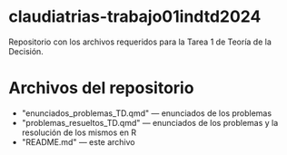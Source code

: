 # claudiatrias-trabajo01indtd2024

Repositorio con los archivos requeridos para la Tarea 1 de Teoría de la Decisión.

# Archivos del repositorio
- "enunciados_problemas_TD.qmd" — enunciados de los problemas
- "problemas_resueltos_TD.qmd" — enunciados de los problemas y la resolución de los mismos en R
- "README.md" — este archivo
